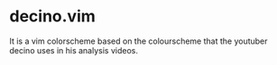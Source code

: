 # decino.vim
It is a vim colorscheme based on the colourscheme that the youtuber decino uses in his analysis videos.
